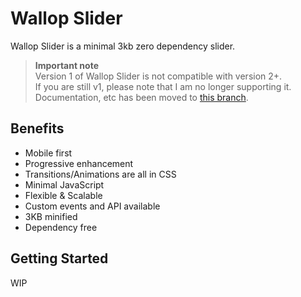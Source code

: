 # Wallop Slider

Wallop Slider is a minimal 3kb zero dependency slider.

> **Important note**<br> 
> Version 1 of Wallop Slider is not compatible with version 2+.<br>
> If you are still v1, please note that I am no longer supporting it. Documentation, etc has been moved to [this branch](https://github.com/WallopSlider/WallopSlider.js/tree/v1).


## Benefits
- Mobile first
- Progressive enhancement
- Transitions/Animations are all in CSS
- Minimal JavaScript
- Flexible & Scalable
- Custom events and API available
- 3KB minified
- Dependency free


## Getting Started

WIP